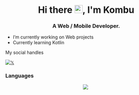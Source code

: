 <h1 align="center">Hi there <img src="https://media.giphy.com/media/Qp8JVw4n37No6spF3s/giphy.gif" width="25px">, I'm Kombu</h1>
 

<h3 align="center">A Web / Mobile Developer.</h3>

- I’m currently working on Web projects
- Currently learning Kotlin

 My social handles  
 
[![𝕏](https://img.shields.io/badge/Twitter-%231DA1F2.svg?logo=Twitter&logoColor=white)](https://twitter.com/Kombuu23)

### Languages

 <p align="center">
<img  src="https://img.shields.io/badge/Kotlin-8382E3?style=for-the-badge&logo=kotlin&logoColor=white">&nbsp;
</p>
